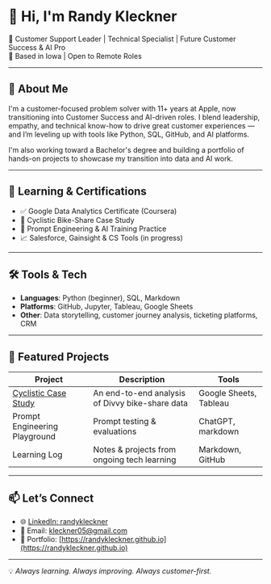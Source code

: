 # 👋 Hi, I'm Randy Kleckner

🎯 Customer Support Leader | Technical Specialist | Future Customer Success & AI Pro  
📍 Based in Iowa | Open to Remote Roles

---

## 🚀 About Me

I'm a customer-focused problem solver with 11+ years at Apple, now transitioning into Customer Success and AI-driven roles. I blend leadership, empathy, and technical know-how to drive great customer experiences — and I’m leveling up with tools like Python, SQL, GitHub, and AI platforms.

I'm also working toward a Bachelor's degree and building a portfolio of hands-on projects to showcase my transition into data and AI work.

---

## 🧠 Learning & Certifications

- ✅ Google Data Analytics Certificate (Coursera)
- 🧪 Cyclistic Bike-Share Case Study
- 🧠 Prompt Engineering & AI Training Practice
- 📈 Salesforce, Gainsight & CS Tools (in progress)

---

## 🛠️ Tools & Tech

- **Languages**: Python (beginner), SQL, Markdown
- **Platforms**: GitHub, Jupyter, Tableau, Google Sheets
- **Other**: Data storytelling, customer journey analysis, ticketing platforms, CRM

---

## 📂 Featured Projects

| Project | Description | Tools |
|--------|-------------|-------|
| [Cyclistic Case Study](https://github.com/Kleckner05/cyclistic-bike-share) | An end-to-end analysis of Divvy bike-share data | Google Sheets, Tableau |
| Prompt Engineering Playground | Prompt testing & evaluations | ChatGPT, markdown |
| Learning Log | Notes & projects from ongoing tech learning | Markdown, GitHub |

---

## 📫 Let’s Connect

- 🌐 [LinkedIn: randykleckner](https://www.linkedin.com/in/randykleckner/)
- 📧 Email: kleckner05@gmail.com
- 🧭 Portfolio: [https://randykleckner.github.io](https://randykleckner.github.io)

---

💡 *Always learning. Always improving. Always customer-first.*
